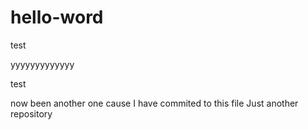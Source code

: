 # hello-word
test 


yyyyyyyyyyyyy

test

now been another one cause I have commited to this file
Just another repository
